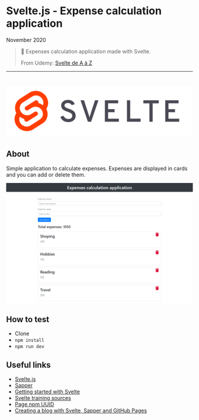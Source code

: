 # Svelte.js - Expense calculation application

November 2020

> 🔨  Expenses calculation application made with Svelte.
>
> From Udemy: [Svelte de A à Z](https://www.udemy.com/course/svelte-de-a-a-z/)

* * *

<h1 align="center">
    <img src="_readme-img/svelte-logo.png">
</h1>

## About

Simple application to calculate expenses. Expenses are displayed in cards and you can add or delete
them.

![capture](_readme-img/capture-01.png)

## How to test

- Clone
- `npm install`
- `npm run dev`

## Useful links

- [Svelte.js](https://svelte.dev/)
- [Sapper](https://sapper.svelte.dev/)
- [Getting started with Svelte](https://developer.mozilla.org/en-US/docs/Learn/Tools_and_testing/Client-side_JavaScript_frameworks/Svelte_getting_started)
- [Svelte training sources](https://github.com/Ziratsu/SourceSvelte)
- [Page npm UUID](https://www.npmjs.com/package/uuid)
- [Creating a blog with Svelte, Sapper and GitHub Pages](https://newcurrent.se/blog/create-markdown-sapper-svelte-blog)